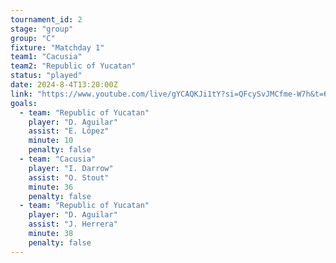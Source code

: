 ```yaml
---
tournament_id: 2
stage: "group"
group: "C"
fixture: "Matchday 1"
team1: "Cacusia"
team2: "Republic of Yucatan"
status: "played"
date: 2024-8-4T13:20:00Z
link: "https://www.youtube.com/live/gYCAQKJi1tY?si=QFcySvJMCfme-W7h&t=6205"
goals:
  - team: "Republic of Yucatan"
    player: "D. Aguilar"
    assist: "E. López"
    minute: 10
    penalty: false
  - team: "Cacusia"
    player: "I. Darrow"
    assist: "O. Stout"
    minute: 36
    penalty: false
  - team: "Republic of Yucatan"
    player: "D. Aguilar"
    assist: "J. Herrera"
    minute: 38
    penalty: false
---
```

